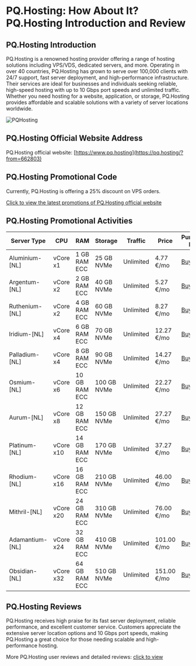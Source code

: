 # PQ.Hosting: How About It? PQ.Hosting Introduction and Review

## PQ.Hosting Introduction

PQ.Hosting is a renowned hosting provider offering a range of hosting solutions including VPS/VDS, dedicated servers, and more. Operating in over 40 countries, PQ.Hosting has grown to serve over 100,000 clients with 24/7 support, fast server deployment, and high-performance infrastructure. Their services are ideal for businesses and individuals seeking reliable, high-speed hosting with up to 10 Gbps port speeds and unlimited traffic. Whether you need hosting for a website, application, or storage, PQ.Hosting provides affordable and scalable solutions with a variety of server locations worldwide.

![PQHosting](https://github.com/user-attachments/assets/bd9b525f-8b61-458a-9769-ef4a63aabd5f)

## PQ.Hosting Official Website Address

PQ.Hosting official website: [https://www.pq.hosting](https://pq.hosting/?from=662803)

## PQ.Hosting Promotional Code

Currently, PQ.Hosting is offering a 25% discount on VPS orders.

[Click to view the latest promotions of PQ.Hosting official website](https://pq.hosting/?from=662803)

## PQ.Hosting Promotional Activities

| Server Type          | CPU       | RAM         | Storage      | Traffic     | Price       | Purchase Link                              |
|----------------------|-----------|-------------|--------------|-------------|-------------|--------------------------------------------|
| Aluminium-[NL]        | vCore x1  | 1 GB RAM ECC| 25 GB NVMe   | Unlimited   | 4.77 €/mo   | [Buy Now](https://pq.hosting/?from=662803)          |
| Argentum-[NL]         | vCore x2  | 2 GB RAM ECC| 40 GB NVMe   | Unlimited   | 5.27 €/mo   | [Buy Now](https://pq.hosting/?from=662803)          |
| Ruthenium-[NL]        | vCore x2  | 4 GB RAM ECC| 60 GB NVMe   | Unlimited   | 8.27 €/mo   | [Buy Now](https://pq.hosting/?from=662803)          |
| Iridium-[NL]          | vCore x4  | 6 GB RAM ECC| 70 GB NVMe   | Unlimited   | 12.27 €/mo  | [Buy Now](https://pq.hosting/?from=662803)          |
| Palladium-[NL]        | vCore x4  | 8 GB RAM ECC| 90 GB NVMe   | Unlimited   | 14.27 €/mo  | [Buy Now](https://pq.hosting/?from=662803)          |
| Osmium-[NL]           | vCore x6  | 10 GB RAM ECC| 100 GB NVMe | Unlimited   | 22.27 €/mo  | [Buy Now](https://pq.hosting/?from=662803)          |
| Aurum-[NL]            | vCore x8  | 12 GB RAM ECC| 150 GB NVMe | Unlimited   | 27.27 €/mo  | [Buy Now](https://pq.hosting/?from=662803)          |
| Platinum-[NL]         | vCore x10 | 14 GB RAM ECC| 170 GB NVMe | Unlimited   | 37.27 €/mo  | [Buy Now](https://pq.hosting/?from=662803)          |
| Rhodium-[NL]          | vCore x16 | 16 GB RAM ECC| 210 GB NVMe | Unlimited   | 46.00 €/mo  | [Buy Now](https://pq.hosting/?from=662803)          |
| Mithril-[NL]          | vCore x20 | 24 GB RAM ECC| 310 GB NVMe | Unlimited   | 76.00 €/mo  | [Buy Now](https://pq.hosting/?from=662803)          |
| Adamantium-[NL]       | vCore x24 | 32 GB RAM ECC| 410 GB NVMe | Unlimited   | 101.00 €/mo | [Buy Now](https://pq.hosting/?from=662803)          |
| Obsidian-[NL]         | vCore x32 | 64 GB RAM ECC| 510 GB NVMe | Unlimited   | 151.00 €/mo | [Buy Now](https://pq.hosting/?from=662803)          |

## PQ.Hosting Reviews

PQ.Hosting receives high praise for its fast server deployment, reliable performance, and excellent customer service. Customers appreciate the extensive server location options and 10 Gbps port speeds, making PQ.Hosting a great choice for those needing scalable and high-performance hosting.

More PQ.Hosting user reviews and detailed reviews: [click to view](https://pq.hosting/?from=662803)
